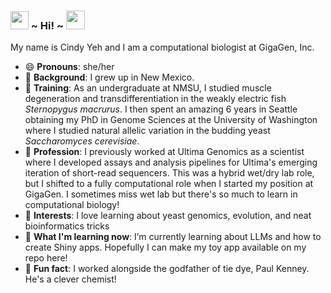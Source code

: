 ### <img src="https://github.com/TheDudeThatCode/TheDudeThatCode/blob/master/Assets/Hi.gif" width="29px"> ~ **Hi!** ~ <img src="https://emojis.slackmojis.com/emojis/images/1588315024/8823/hyperkitty.gif?1588315024" width="30" /> 

My name is Cindy Yeh and I am a computational biologist at GigaGen, Inc. 

- 😄 **Pronouns**: she/her
- 🦂 **Background**: I grew up in New Mexico. 
- 🌲 **Training**: As an undergraduate at NMSU, I studied muscle degeneration and transdifferentiation in the weakly electric fish _Sternopygus macrurus_. I then spent an amazing 6 years in Seattle obtaining my PhD in Genome Sciences at the University of Washington where I studied natural allelic variation in the budding yeast _Saccharomyces cerevisiae_.
- 🧬 **Profession**: I previously worked at Ultima Genomics as a scientist where I developed assays and analysis pipelines for Ultima's emerging iteration of short-read sequencers. This was a hybrid wet/dry lab role, but I shifted to a fully computational role when I started my position at GigaGen. I sometimes miss wet lab but there's so much to learn in computational biology!
- 🔭 **Interests**: I love learning about yeast genomics, evolution, and neat bioinformatics tricks
- 🌱 **What I'm learning now**: I’m currently learning about LLMs and how to create Shiny apps. Hopefully I can make my toy app available on my repo here!
- 👯 **Fun fact**: I worked alongside the godfather of tie dye, Paul Kenney. He's a clever chemist!


<!--
**cindyyeh/cindyyeh** is a ✨ _special_ ✨ repository because its `README.md` (this file) appears on your GitHub profile.

Here are some ideas to get you started:

- 🔭 I’m currently working on ...
- 🌱 I’m currently learning ...
- 👯 I’m looking to collaborate on ...
- 🤔 I’m looking for help with ...
- 💬 Ask me about ...
- 📫 How to reach me: ...
- 😄 Pronouns: ...
- ⚡ Fun fact: ...
-->
